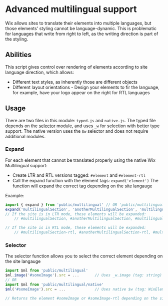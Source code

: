# Advanced multilingual support
Wix allows sites to translate their elements into multiple languages, but those elements' styling cannot be language-dynamic.<nt>
This is problematic for languages that write from right to left, as the writing direction is part of the styling.

## Abilities
This script gives control over rendering of elements according to site language direction, which allows:
- Different text styles, as inherently those are different objects
- Different layout orientations - Design your elements to fir the language, for example, have your logo appear on the right for RTL languages

## Usage
There are two files in this module: `typed.js` and `native.js`.
The typed file depends on the [selector](../selector/readme.md) module, and uses `_w` for selection with better type support.
The native version uses the `$w` selector and does not require additional modules.

### Expand
For each element that cannot be translated properly using the native Wix Multilingual support:
- Create LTR and RTL versions tagged: `#element` and `#element-rtl`
- Call the expand function with the element tags: `expand('element')`
The function will expand the correct tag depending on the site langauge

Example:
```js
import { expand } from 'public/multilingual' // OR 'public/multilingual/native'
expand('multilingualSection', 'anotherMultilingualSection', 'multilingualElement')
// If the site is in LTR mode, these elements will be expanded:
    // #multilingualSection, #anotherMultilingualSection, #multilingualElement

// If the site is in RTL mode, these elements will be expanded:
    // #multilingualSection-rtl, #anotherMultilingualSection-rtl, #multilingualElement-rtl
```

### Selector
The selector function allows you to select the correct element depending on the site langauge<bt>

```js
import $ml from 'public/multilingual'
$ml.image('#someImage').src = ...       // Uses _w.image (tag: string)
// OR
import $ml from 'public/multilingual/native'
$ml('#someImage').src = ...             // Uses native $w (tag: WixElementSelector)

// Returns the element #someImage or #someImage-rtl depending on the site langauge
```
